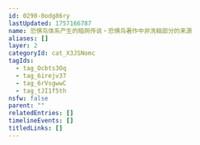 ```yaml
---
id: 0290-0odg86ry
lastUpdated: 1757166787
name: 恐惧鸟体系产生的暗网传说・恐惧鸟著作中非洗稿部分的来源
aliases: []
layer: 2
categoryId: cat_X3JSNomc
tagIds:
  - tag_Ocbts3Oq
  - tag_6irejv37
  - tag_6rVsgwwC
  - tag_tJI1f5th
nsfw: false
parent: ""
relatedEntries: []
timelineEvents: []
titledLinks: []
---
```


